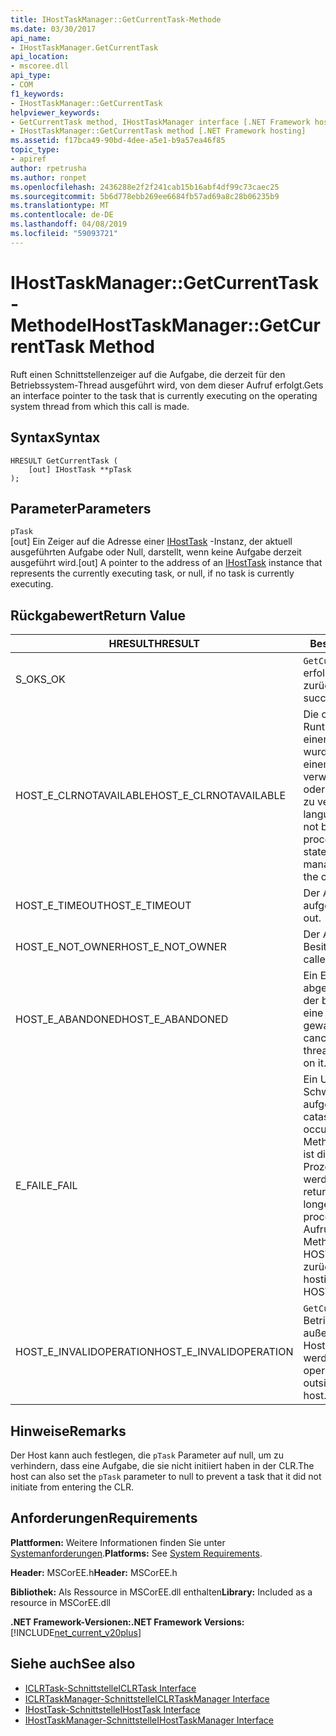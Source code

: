 ```yaml
---
title: IHostTaskManager::GetCurrentTask-Methode
ms.date: 03/30/2017
api_name:
- IHostTaskManager.GetCurrentTask
api_location:
- mscoree.dll
api_type:
- COM
f1_keywords:
- IHostTaskManager::GetCurrentTask
helpviewer_keywords:
- GetCurrentTask method, IHostTaskManager interface [.NET Framework hosting]
- IHostTaskManager::GetCurrentTask method [.NET Framework hosting]
ms.assetid: f17bca49-90bd-4dee-a5e1-b9a57ea46f85
topic_type:
- apiref
author: rpetrusha
ms.author: ronpet
ms.openlocfilehash: 2436288e2f2f241cab15b16abf4df99c73caec25
ms.sourcegitcommit: 5b6d778ebb269ee6684fb57ad69a8c28b06235b9
ms.translationtype: MT
ms.contentlocale: de-DE
ms.lasthandoff: 04/08/2019
ms.locfileid: "59093721"
---
```

# <a name="ihosttaskmanagergetcurrenttask-method"></a><span data-ttu-id="e4f75-102">IHostTaskManager::GetCurrentTask-Methode</span><span class="sxs-lookup"><span data-stu-id="e4f75-102">IHostTaskManager::GetCurrentTask Method</span></span>
<span data-ttu-id="e4f75-103">Ruft einen Schnittstellenzeiger auf die Aufgabe, die derzeit für den Betriebssystem-Thread ausgeführt wird, von dem dieser Aufruf erfolgt.</span><span class="sxs-lookup"><span data-stu-id="e4f75-103">Gets an interface pointer to the task that is currently executing on the operating system thread from which this call is made.</span></span>  
  
## <a name="syntax"></a><span data-ttu-id="e4f75-104">Syntax</span><span class="sxs-lookup"><span data-stu-id="e4f75-104">Syntax</span></span>  
  
```  
HRESULT GetCurrentTask (  
    [out] IHostTask **pTask  
);  
```  
  
## <a name="parameters"></a><span data-ttu-id="e4f75-105">Parameter</span><span class="sxs-lookup"><span data-stu-id="e4f75-105">Parameters</span></span>  
 `pTask`  
 <span data-ttu-id="e4f75-106">[out] Ein Zeiger auf die Adresse einer [IHostTask](../../../../docs/framework/unmanaged-api/hosting/ihosttask-interface.md) -Instanz, der aktuell ausgeführten Aufgabe oder Null, darstellt, wenn keine Aufgabe derzeit ausgeführt wird.</span><span class="sxs-lookup"><span data-stu-id="e4f75-106">[out] A pointer to the address of an [IHostTask](../../../../docs/framework/unmanaged-api/hosting/ihosttask-interface.md) instance that represents the currently executing task, or null, if no task is currently executing.</span></span>  
  
## <a name="return-value"></a><span data-ttu-id="e4f75-107">Rückgabewert</span><span class="sxs-lookup"><span data-stu-id="e4f75-107">Return Value</span></span>  
  
|<span data-ttu-id="e4f75-108">HRESULT</span><span class="sxs-lookup"><span data-stu-id="e4f75-108">HRESULT</span></span>|<span data-ttu-id="e4f75-109">Beschreibung</span><span class="sxs-lookup"><span data-stu-id="e4f75-109">Description</span></span>|  
|-------------|-----------------|  
|<span data-ttu-id="e4f75-110">S_OK</span><span class="sxs-lookup"><span data-stu-id="e4f75-110">S_OK</span></span>|`GetCurrentTask` <span data-ttu-id="e4f75-111">wurde erfolgreich zurückgegeben.</span><span class="sxs-lookup"><span data-stu-id="e4f75-111">returned successfully.</span></span>|  
|<span data-ttu-id="e4f75-112">HOST_E_CLRNOTAVAILABLE</span><span class="sxs-lookup"><span data-stu-id="e4f75-112">HOST_E_CLRNOTAVAILABLE</span></span>|<span data-ttu-id="e4f75-113">Die common Language Runtime (CLR) wurde nicht in einen Prozess geladen wurde, oder die CLR ist in einem Zustand, in dem nicht verwalteten Code ausführen oder den Aufruf erfolgreich zu verarbeiten.</span><span class="sxs-lookup"><span data-stu-id="e4f75-113">The common language runtime (CLR) has not been loaded into a process, or the CLR is in a state in which it cannot run managed code or process the call successfully.</span></span>|  
|<span data-ttu-id="e4f75-114">HOST_E_TIMEOUT</span><span class="sxs-lookup"><span data-stu-id="e4f75-114">HOST_E_TIMEOUT</span></span>|<span data-ttu-id="e4f75-115">Der Aufruf ist ein Timeout aufgetreten.</span><span class="sxs-lookup"><span data-stu-id="e4f75-115">The call timed out.</span></span>|  
|<span data-ttu-id="e4f75-116">HOST_E_NOT_OWNER</span><span class="sxs-lookup"><span data-stu-id="e4f75-116">HOST_E_NOT_OWNER</span></span>|<span data-ttu-id="e4f75-117">Der Aufrufer ist nicht Besitzer der Sperre.</span><span class="sxs-lookup"><span data-stu-id="e4f75-117">The caller does not own the lock.</span></span>|  
|<span data-ttu-id="e4f75-118">HOST_E_ABANDONED</span><span class="sxs-lookup"><span data-stu-id="e4f75-118">HOST_E_ABANDONED</span></span>|<span data-ttu-id="e4f75-119">Ein Ereignis wurde abgebrochen, während sich der blockierte Thread oder eine Fiber darauf gewartet.</span><span class="sxs-lookup"><span data-stu-id="e4f75-119">An event was canceled while a blocked thread or fiber was waiting on it.</span></span>|  
|<span data-ttu-id="e4f75-120">E_FAIL</span><span class="sxs-lookup"><span data-stu-id="e4f75-120">E_FAIL</span></span>|<span data-ttu-id="e4f75-121">Ein Unbekannter Schwerwiegender Fehler ist aufgetreten.</span><span class="sxs-lookup"><span data-stu-id="e4f75-121">An unknown catastrophic failure occurred.</span></span> <span data-ttu-id="e4f75-122">Wenn eine Methode E_FAIL zurückgibt, ist die CLR nicht mehr im Prozess verwendet werden.</span><span class="sxs-lookup"><span data-stu-id="e4f75-122">When a method returns E_FAIL, the CLR is no longer usable within the process.</span></span> <span data-ttu-id="e4f75-123">Nachfolgende Aufrufe zum Hosten der Methoden HOST_E_CLRNOTAVAILABLE zurück.</span><span class="sxs-lookup"><span data-stu-id="e4f75-123">Subsequent calls to hosting methods return HOST_E_CLRNOTAVAILABLE.</span></span>|  
|<span data-ttu-id="e4f75-124">HOST_E_INVALIDOPERATION</span><span class="sxs-lookup"><span data-stu-id="e4f75-124">HOST_E_INVALIDOPERATION</span></span>|`GetCurrentTask` <span data-ttu-id="e4f75-125">wurde ein Betriebssystemthread außerhalb der Kontrolle des Hosts aufgerufen werden.</span><span class="sxs-lookup"><span data-stu-id="e4f75-125">was called on an operating system thread outside the control of the host.</span></span>|  
  
## <a name="remarks"></a><span data-ttu-id="e4f75-126">Hinweise</span><span class="sxs-lookup"><span data-stu-id="e4f75-126">Remarks</span></span>  
 <span data-ttu-id="e4f75-127">Der Host kann auch festlegen, die `pTask` Parameter auf null, um zu verhindern, dass eine Aufgabe, die sie nicht initiiert haben in der CLR.</span><span class="sxs-lookup"><span data-stu-id="e4f75-127">The host can also set the `pTask` parameter to null to prevent a task that it did not initiate from entering the CLR.</span></span>  
  
## <a name="requirements"></a><span data-ttu-id="e4f75-128">Anforderungen</span><span class="sxs-lookup"><span data-stu-id="e4f75-128">Requirements</span></span>  
 <span data-ttu-id="e4f75-129">**Plattformen:** Weitere Informationen finden Sie unter [Systemanforderungen](../../../../docs/framework/get-started/system-requirements.md).</span><span class="sxs-lookup"><span data-stu-id="e4f75-129">**Platforms:** See [System Requirements](../../../../docs/framework/get-started/system-requirements.md).</span></span>  
  
 <span data-ttu-id="e4f75-130">**Header:** MSCorEE.h</span><span class="sxs-lookup"><span data-stu-id="e4f75-130">**Header:** MSCorEE.h</span></span>  
  
 <span data-ttu-id="e4f75-131">**Bibliothek:** Als Ressource in MSCorEE.dll enthalten</span><span class="sxs-lookup"><span data-stu-id="e4f75-131">**Library:** Included as a resource in MSCorEE.dll</span></span>  
  
 **<span data-ttu-id="e4f75-132">.NET Framework-Versionen:</span><span class="sxs-lookup"><span data-stu-id="e4f75-132">.NET Framework Versions:</span></span>** [!INCLUDE[net_current_v20plus](../../../../includes/net-current-v20plus-md.md)]  
  
## <a name="see-also"></a><span data-ttu-id="e4f75-133">Siehe auch</span><span class="sxs-lookup"><span data-stu-id="e4f75-133">See also</span></span>

- [<span data-ttu-id="e4f75-134">ICLRTask-Schnittstelle</span><span class="sxs-lookup"><span data-stu-id="e4f75-134">ICLRTask Interface</span></span>](../../../../docs/framework/unmanaged-api/hosting/iclrtask-interface.md)
- [<span data-ttu-id="e4f75-135">ICLRTaskManager-Schnittstelle</span><span class="sxs-lookup"><span data-stu-id="e4f75-135">ICLRTaskManager Interface</span></span>](../../../../docs/framework/unmanaged-api/hosting/iclrtaskmanager-interface.md)
- [<span data-ttu-id="e4f75-136">IHostTask-Schnittstelle</span><span class="sxs-lookup"><span data-stu-id="e4f75-136">IHostTask Interface</span></span>](../../../../docs/framework/unmanaged-api/hosting/ihosttask-interface.md)
- [<span data-ttu-id="e4f75-137">IHostTaskManager-Schnittstelle</span><span class="sxs-lookup"><span data-stu-id="e4f75-137">IHostTaskManager Interface</span></span>](../../../../docs/framework/unmanaged-api/hosting/ihosttaskmanager-interface.md)
